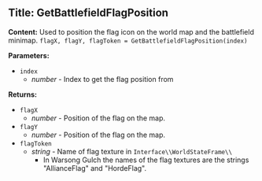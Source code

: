 ## Title: GetBattlefieldFlagPosition

**Content:**
Used to position the flag icon on the world map and the battlefield minimap.
`flagX, flagY, flagToken = GetBattlefieldFlagPosition(index)`

**Parameters:**
- `index`
  - *number* - Index to get the flag position from

**Returns:**
- `flagX`
  - *number* - Position of the flag on the map.
- `flagY`
  - *number* - Position of the flag on the map.
- `flagToken`
  - *string* - Name of flag texture in `Interface\\WorldStateFrame\\`
    - In Warsong Gulch the names of the flag textures are the strings "AllianceFlag" and "HordeFlag".